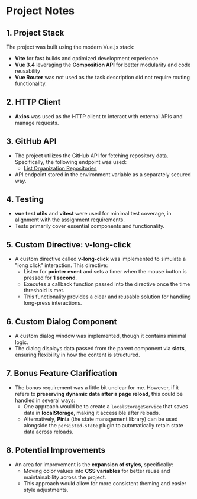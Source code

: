 # Project Notes

## 1. Project Stack

The project was built using the modern Vue.js stack:

- **Vite** for fast builds and optimized development experience
- **Vue 3.4** leveraging the **Composition API** for better modularity and code reusability
- **Vue Router** was not used as the task description did not require routing functionality.

## 2. HTTP Client

- **Axios** was used as the HTTP client to interact with external APIs and manage requests.

## 3. GitHub API

- The project utilizes the GitHub API for fetching repository data. Specifically, the following endpoint was used:
    - [List Organization Repositories](https://docs.github.com/en/rest/repos/repos?apiVersion=2022-11-28#list-organization-repositories)
- API endpoint stored in the environment variable as a separately secured way.

## 4. Testing

- **vue test utils** and **vitest** were used for minimal test coverage, in alignment with the assignment requirements.
- Tests primarily cover essential components and functionality.

## 5. Custom Directive: v-long-click

- A custom directive called **v-long-click** was implemented to simulate a "long click" interaction. This directive:
    - Listen for **pointer event** and sets a timer when the mouse button is pressed for **1 second**.
    - Executes a callback function passed into the directive once the time threshold is met.
    - This functionality provides a clear and reusable solution for handling long-press interactions.

## 6. Custom Dialog Component

- A custom dialog window was implemented, though it contains minimal logic.
- The dialog displays data passed from the parent component via **slots**, ensuring flexibility in how the content is
  structured.

## 7. Bonus Feature Clarification

- The bonus requirement was a little bit unclear for me. However, if it refers to **preserving dynamic data after a page
  reload**,
  this could be handled in several ways:
    - One approach would be to create a `localStorageService` that saves data in **localStorage**, making it accessible
      after reloads.
    - Alternatively, **Pinia** (the state management library) can be used alongside the `persisted-state` plugin to
      automatically retain state data across reloads.

## 8. Potential Improvements

- An area for improvement is the **expansion of styles**, specifically:
    - Moving color values into **CSS variables** for better reuse and maintainability across the project.
    - This approach would allow for more consistent theming and easier style adjustments.


